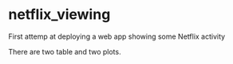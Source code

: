 # netflix_viewing

First attemp at deploying a web app showing some Netflix activity 

There are two table and two plots.
